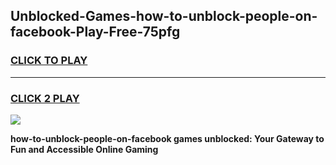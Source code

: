
## Unblocked-Games-how-to-unblock-people-on-facebook-Play-Free-75pfg
<h3>
<a href="https://premium76.site?title=how-to-unblock-people-on-facebook&ref=12A">CLICK TO PLAY</a></h3>
<hr>

<h3>
<a href="https://premium76.site?title=how-to-unblock-people-on-facebook&ref=12A">CLICK 2 PLAY</a>
  
</h3>

<a href="https://premium76.site?title=how-to-unblock-people-on-facebook&ref=12A"><img src="https://clearcache.store/games.png"></a>


**how-to-unblock-people-on-facebook games unblocked: Your Gateway to Fun and Accessible Online Gaming**
